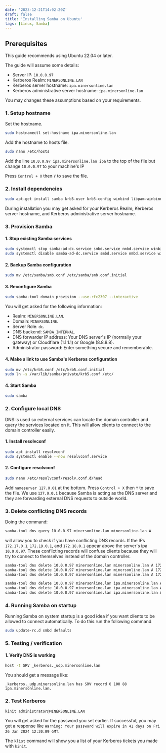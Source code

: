 ```yaml
---
date: '2023-12-21T14:02:20Z'
draft: false
title: 'Installing Samba on Ubuntu'
tags: [Linux, Samba]
---
```


## Prerequisites

This guide recommends using Ubuntu 22.04 or later.

The guide will assume some details:

- Server IP: `10.0.0.97`
- Kerberos Realm: `MINERSONLINE.LAN`
- Kerberos server hostname: `ipa.minersonline.lan`
- Kerberos administrative server hostname: `ipa.minersonline.lan`

You may changes these assumptions based on your requirements.

### 1. Setup hostname

Set the hostname.

```bash
sudo hostnamectl set-hostname ipa.minersonline.lan
```

Add the hostname to hosts file.

```bash
sudo nano /etc/hosts
```

Add the line `10.0.0.97 ipa.minersonline.lan ipa` to the top of the file but change `10.0.0.97` to your machine's IP

Press `Control + X` then `Y` to save the file.

### 2. Install dependencies

```bash
sudo apt-get install samba krb5-user krb5-config winbind libpam-winbind libnss-winbind
```

During installation you may get asked for your Kerberos Realm, Kerberos server hostname, and Kerberos administrative server hostname.

### 3. Provision Samba

#### 1. Stop existing Samba services

```bash
sudo systemctl stop samba-ad-dc.service smbd.service nmbd.service winbind.service
sudo systemctl disable samba-ad-dc.service smbd.service nmbd.service winbind.service
```

#### 2. Backup Samba configuration

```bash
sudo mv /etc/samba/smb.conf /etc/samba/smb.conf.initial
```

#### 3. Reconfigure Samba

```bash
sudo samba-tool domain provision --use-rfc2307 --interactive
```

You will get asked for the following information:

- Realm: `MINERSONLINE.LAN`.
- Domain: `MINERSONLINE`.
- Server Role: `dc`.
- DNS backend: `SAMBA_INTERNAL`.
- DNS forwarder IP address: Your DNS server's IP (normally your gateway) or Cloudflare (1.1.1.1) or Google (8.8.8.8).
- Administrator password: Enter something secure and rememberable.

#### 4. Make a link to use Samba's Kerberos configuration

```bash
sudo mv /etc/krb5.conf /etc/krb5.conf.initial
sudo ln -s /var/lib/samba/private/krb5.conf /etc/
```

#### 4. Start Samba

```bash
sudo samba
```

### 2. Configure local DNS

DNS is used so external services can locate the domain controller and query the services located on it. This will allow clients to connect to the domain controller easily.

#### 1. Install resolvconf

```bash
sudo apt install resolvconf
sudo systemctl enable --now resolvconf.service
```

#### 2. Configure resolvconf

```bash
sudo nano /etc/resolvconf/resolv.conf.d/head
```

Add `nameserver 127.0.01` at the bottom. Press `Control + X` then `Y` to save the file.
We use `127.0.0.1` because Samba is acting as the DNS server and they are forwarding external DNS requests to outside world.

### 3. Delete conflicting DNS records

Doing the command:

```bash
samba-tool dns query 10.0.0.97 minersonline.lan minersonline.lan A
```

will allow you to check if you have conflicting DNS records. If the IPs `172.17.0.1`, `172.19.0.1`, and `172.18.0.1` appear above the server's ipa `10.0.0.97`. These conflicting records will confuse clients because they will try to connect to themselves instead of the domain controller.

```bash
samba-tool dns delete 10.0.0.97 minersonline.lan minersonline.lan A 172.17.0.1
samba-tool dns delete 10.0.0.97 minersonline.lan minersonline.lan A 172.19.0.1
samba-tool dns delete 10.0.0.97 minersonline.lan minersonline.lan A 172.18.0.1

samba-tool dns delete 10.0.0.97 minersonline.lan ipa.minersonline.lan A 172.17.0.1
samba-tool dns delete 10.0.0.97 minersonline.lan ipa.minersonline.lan A 172.19.0.1
samba-tool dns delete 10.0.0.97 minersonline.lan ipa.minersonline.lan A 172.18.0.1
```

### 4. Running Samba on startup

Running Samba on system startup is a good idea if you want clients to be allowed to connect automatically. To do this run the following command:

```bash
sudo update-rc.d smbd defaults
```

### 5. Testing / verification

#### 1. Verify DNS is working

```bash
host -t SRV _kerberos._udp.minersonline.lan
```

You should get a message like:

```text
_kerberos._udp.minersonline.lan has SRV record 0 100 88 ipa.minersonline.lan.
```

### 2. Test Kerberos

```bash
kinit administrator@MINERSONLINE.LAN
```

You will get asked for the password you set earlier. If successful, you may get a response like `Warning: Your password will expire in 41 days on Fri 26 Jan 2024 12:30:09 GMT`.

The `klist` command will show you a list of your Kerberos tickets you made with `kinit`.